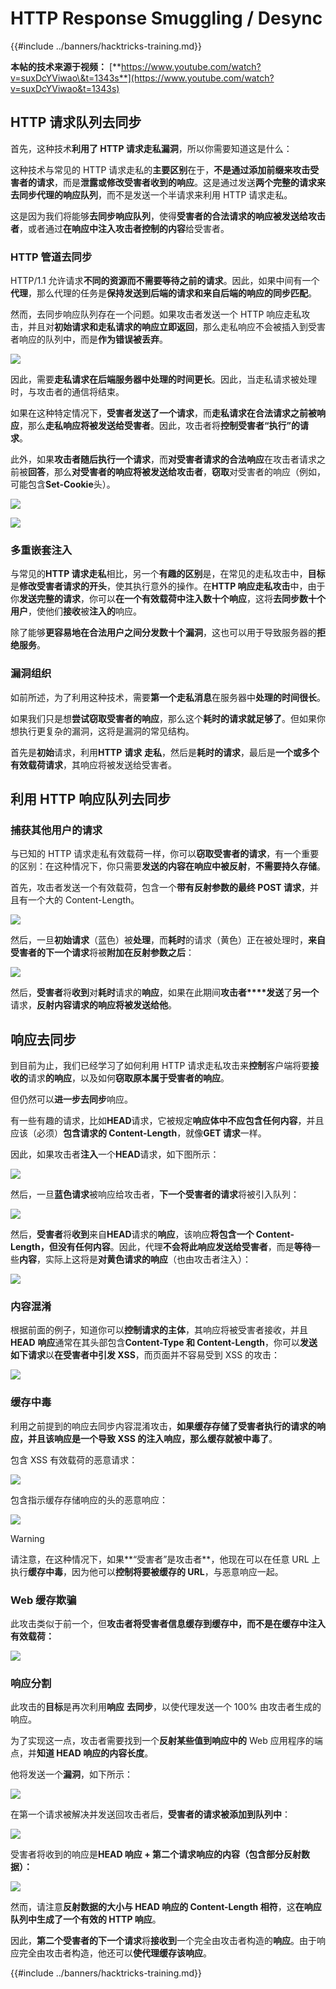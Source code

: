# HTTP Response Smuggling / Desync

{{#include ../banners/hacktricks-training.md}}

**本帖的技术来源于视频：** [**https://www.youtube.com/watch?v=suxDcYViwao\&t=1343s**](https://www.youtube.com/watch?v=suxDcYViwao&t=1343s)

## HTTP 请求队列去同步

首先，这种技术**利用了 HTTP 请求走私漏洞**，所以你需要知道这是什么：

这种技术与常见的 HTTP 请求走私的**主要区别**在于，**不是通过添加前缀来攻击受害者的请求**，而是**泄露或修改受害者收到的响应**。这是通过发送**两个完整的请求来去同步代理的响应队列**，而不是发送一个半请求来利用 HTTP 请求走私。

这是因为我们将能够**去同步响应队列**，使得**受害者的合法请求的响应被发送给攻击者**，或者通过**在响应中注入攻击者控制的内容**给受害者。

### HTTP 管道去同步

HTTP/1.1 允许请求**不同的资源而不需要等待之前的请求**。因此，如果中间有一个**代理**，那么代理的任务是**保持发送到后端的请求和来自后端的响应的同步匹配**。

然而，去同步响应队列存在一个问题。如果攻击者发送一个 HTTP 响应走私攻击，并且对**初始请求和走私请求的响应立即返回**，那么走私响应不会被插入到受害者响应的队列中，而是**作为错误被丢弃**。

![](<../images/image (633).png>)

因此，需要**走私请求在后端服务器中处理的时间更长**。因此，当走私请求被处理时，与攻击者的通信将结束。

如果在这种特定情况下，**受害者发送了一个请求**，而**走私请求在合法请求之前被响应**，那么**走私响应将被发送给受害者**。因此，攻击者将**控制受害者“执行”的请求**。

此外，如果**攻击者随后执行一个请求**，而**对受害者请求的合法响应**在攻击者请求之前被**回答**，那么**对受害者的响应将被发送给攻击者**，**窃取**对受害者的响应（例如，可能包含**Set-Cookie**头）。

![](<../images/image (1020).png>)

![](<../images/image (719).png>)

### 多重嵌套注入

与常见的**HTTP 请求走私**相比，另一个**有趣的区别**是，在常见的走私攻击中，**目标**是**修改受害者请求的开头**，使其执行意外的操作。在**HTTP 响应走私攻击**中，由于你**发送完整的请求**，你可以**在一个有效载荷中注入数十个响应**，这将**去同步数十个用户**，使他们**接收**被**注入的**响应。

除了能够**更容易地在合法用户之间分发数十个漏洞**，这也可以用于导致服务器的**拒绝服务**。

### 漏洞组织

如前所述，为了利用这种技术，需要**第一个走私消息**在服务器中**处理的时间很长**。

如果我们只是想**尝试窃取受害者的响应**，那么这个**耗时的请求就足够了**。但如果你想执行更复杂的漏洞，这将是漏洞的常见结构。

首先是**初始**请求，利用**HTTP** **请求** **走私**，然后是**耗时的请求**，最后是**一个或多个有效载荷请求**，其响应将被发送给受害者。

## 利用 HTTP 响应队列去同步

### 捕获其他用户的请求 <a href="#capturing-other-users-requests" id="capturing-other-users-requests"></a>

与已知的 HTTP 请求走私有效载荷一样，你可以**窃取受害者的请求**，有一个重要的区别：在这种情况下，你只需要**发送的内容在响应中被反射**，**不需要持久存储**。

首先，攻击者发送一个有效载荷，包含一个**带有反射参数的最终 POST 请求**，并且有一个大的 Content-Length。

![](<../images/image (1053).png>)

然后，一旦**初始请求**（蓝色）被**处理**，而**耗时**的请求（黄色）正在被处理时，**来自受害者的下一个请求**将被**附加在反射参数之后**：

![](<../images/image (794).png>)

然后，**受害者**将**收到**对**耗时**请求的**响应**，如果在此期间**攻击者****发送**了**另一个**请求，**反射内容请求的响应将被发送给他**。

## 响应去同步

到目前为止，我们已经学习了如何利用 HTTP 请求走私攻击来**控制**客户端将要**接收的**请求**的响应**，以及如何**窃取原本属于受害者的响应**。

但仍然可以**进一步去同步**响应。

有一些有趣的请求，比如**HEAD**请求，它被规定**响应体中不应包含任何内容**，并且应该（必须）**包含请求的 Content-Length**，就像**GET 请求**一样。

因此，如果攻击者**注入**一个**HEAD**请求，如下图所示：

![](<../images/image (1107).png>)

然后，一旦**蓝色请求**被响应给攻击者，**下一个受害者的请求**将被引入队列：

![](<../images/image (999).png>)

然后，**受害者**将**收到**来自**HEAD**请求的**响应**，该响应**将包含一个 Content-Length，但没有任何内容**。因此，代理**不会将此响应发送给受害者**，而是**等待**一些**内容**，实际上这将是**对黄色请求的响应**（也由攻击者注入）：

![](<../images/image (735).png>)

### 内容混淆

根据前面的例子，知道你可以**控制请求的主体**，其响应将被受害者接收，并且**HEAD** **响应**通常在其头部包含**Content-Type 和 Content-Length**，你可以**发送如下请求**以**在受害者中引发 XSS**，而页面并不容易受到 XSS 的攻击：

![](<../images/image (688).png>)

### 缓存中毒

利用之前提到的响应去同步内容混淆攻击，**如果缓存存储了受害者执行的请求的响应，并且该响应是一个导致 XSS 的注入响应，那么缓存就被中毒了**。

包含 XSS 有效载荷的恶意请求：

![](<../images/image (614).png>)

包含指示缓存存储响应的头的恶意响应：

![](<../images/image (566).png>)

> [!WARNING]
> 请注意，在这种情况下，如果**“受害者”是攻击者**，他现在可以在任意 URL 上执行**缓存中毒**，因为他可以**控制将要被缓存的 URL**，与恶意响应一起。

### Web 缓存欺骗

此攻击类似于前一个，但**攻击者将受害者信息缓存到缓存中，而不是在缓存中注入有效载荷：**

![](<../images/image (991).png>)

### 响应分割

此攻击的**目标**是再次利用**响应** **去同步**，以使代理发送一个 100% 由攻击者生成的响应。

为了实现这一点，攻击者需要找到一个**反射某些值到响应中的** Web 应用程序的端点，并**知道 HEAD 响应的内容长度**。

他将发送一个**漏洞**，如下所示：

![](<../images/image (911).png>)

在第一个请求被解决并发送回攻击者后，**受害者的请求被添加到队列中**：

![](<../images/image (737).png>)

受害者将收到的响应是**HEAD 响应 + 第二个请求响应的内容（包含部分反射数据）：**

![](<../images/image (356).png>)

然而，请注意**反射数据的大小与 HEAD 响应的 Content-Length 相符**，这**在响应队列中生成了一个有效的 HTTP 响应**。

因此，**第二个受害者的下一个请求**将**接收到**一个完全由攻击者构造的**响应**。由于响应完全由攻击者构造，他还可以**使代理缓存该响应**。

{{#include ../banners/hacktricks-training.md}}

